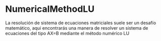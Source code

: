# NumericalMethodLU
La resolución de sistema de ecuaciones matriciales suele ser un desafío matemático, aqui encontrarás una manera de resolver un sistema de ecuaciones del tipo AX=B mediante el método numérico LU 
